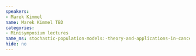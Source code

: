 ```yaml
---
speakers:
- Marek Kimmel
name: Marek Kimmel TBD
categories:
- Minisymposium lectures
name_ms: stochastic-population-models:-theory-and-applications-in-cancer-research
hide: no
---
```



